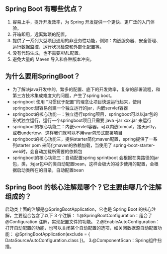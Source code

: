 ## Spring Boot 有哪些优点？
1. 容易上手，提升开发效率，为 Spring 开发提供一个更快、更广泛的入门体验。
2. 开箱即用，远离繁琐的配置。
3. 提供了一系列大型项目通用的非业务性功能，例如：内嵌服务器、安全管理、运行数据监控、运行状况检查和外部化配置等。
4. 没有代码生成，也不需要XML配置。
5. 避免大量的 Maven 导入和各种版本冲突。

## 为什么要用SpringBoot？
- 为了解决java开发中的，繁多的配置、底下的开发效率，复杂的部署流程，和第三方技术集成难度大的问题，产生了spring boot。
- springboot 使用 “习惯优于配置”的理念让项目快速运行起来，使用springboot很容易创建一个独立运行的jar，内嵌servlet容器
- springboot的核心功能一：独立运行spring项目，springboot可以以jar包的形式独立运行，运行一个springboot项目只需要 java -jar xxx.jar 来运行
- springboot的核心功能二：内嵌servlet容器，可以内嵌tomcat，接天jetty，或者undertow，这样我们就可以不用war包形式部署项目
- springboot的核心功能三，提供starter简化maven配置，spring提供了一系列starter pom 来简化maven的依赖加载，当使用了 spring-boot-starter-web时，会自动加载所需要的依赖包
- springboot的核心功能三：自动配置spring sprintboot 会根据在类路径的jar包，类，为jar包中的类自动配置bean，这样会极大的减少使用的配置，会根据启动类所在的目录，自动配置bean

## Spring Boot 的核心注解是哪个？它主要由哪几个注解组成的？
启动类上面的注解是@SpringBootApplication，它也是 Spring Boot 的核心注解，主要组合包含了以下 3 个注解：
1.@SpringBootConfiguration：组合了 @Configuration 注解，实现配置文件的功能。
2.@EnableAutoConfiguration：打开自动配置的功能，也可以关闭某个自动配置的选项，如关闭数据源自动配置功能： @SpringBootApplication(exclude = { DataSourceAutoConfiguration.class })。
3.@ComponentScan：Spring组件扫描。
